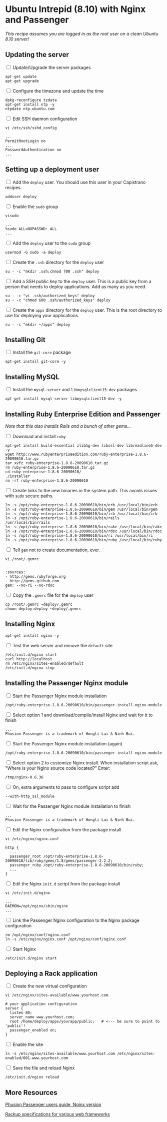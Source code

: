 Ubuntu Intrepid (8.10) with Nginx and Passenger
===============================================
*This recipe assumes you are logged in as the root user on a clean Ubuntu 8.10 server!*

Updating the server
-------------------

<input type='checkbox'/> Update/Upgrade the server packages

    apt-get update
    apt-get upgrade

<input type='checkbox'/> Configure the timezone and update the time

    dpkg-reconfigure tzdata
    apt-get install ntp -y
    ntpdate ntp.ubuntu.com

<input type='checkbox'/> Edit SSH daemon configuration

    vi /etc/ssh/sshd_config

    ...
    PermitRootLogin no
    ...
    PasswordAuthentication no
    ...

Setting up a deployment user
----------------------------

<input type='checkbox'/> Add the `deploy` user. You should use this user in your Capistrano recipes.

    adduser deploy

<input type='checkbox'/> Enable the `sudo` group

    visudo
    
    ...
    %sudo ALL=NOPASSWD: ALL
    ...

<input type='checkbox'/> Add the `deploy` user to the `sudo` group

    usermod -G sudo -a deploy

<input type='checkbox'/> Create the `.ssh` directory for the `deploy` user

    su - -c "mkdir .ssh;chmod 700 .ssh" deploy

<input type='checkbox'/> Add a SSH public key to the `deploy` user. This is a public key from a person that needs to deploy
applications. Add as many as you need.

    su - -c "vi .ssh/authorized_keys" deploy
    su - -c "chmod 600 .ssh/authorized_keys" deploy
    
<input type='checkbox'/> Create the `apps` directory for the `deploy` user. This is the root directory to use for deploying
your applications.
    
    su - -c "mkdir ~/apps" deploy

Installing Git
--------------

<input type='checkbox'/> Install the `git-core` package

    apt-get install git-core -y

Installing MySQL
----------------

<input type='checkbox'/> Install the `mysql-server` and `libmysqlclient15-dev` packages

    apt-get install mysql-server libmysqlclient15-dev -y
    
Installing Ruby Enterprise Edition and Passenger
------------------------------------------------

_Note that this also installs Rails and a bunch of other gems..._

<input type='checkbox'/> Download and install `ruby`

    apt-get install build-essential zlib1g-dev libssl-dev libreadline5-dev -y
    wget http://www.rubyenterpriseedition.com/ruby-enterprise-1.8.6-20090610.tar.gz
    tar xvfz ruby-enterprise-1.8.6-20090610.tar.gz
    rm ruby-enterprise-1.8.6-20090610.tar.gz
    cd ruby-enterprise-1.8.6-20090610/
    ./installer
    rm -rf ruby-enterprise-1.8.6-20090610

<input type='checkbox'/> Create links to the new binaries in the system path. This avoids issues with `sudo` secure paths.
  
    ln -s /opt/ruby-enterprise-1.8.6-20090610/bin/erb /usr/local/bin/erb
    ln -s /opt/ruby-enterprise-1.8.6-20090610/bin/gem /usr/local/bin/gem
    ln -s /opt/ruby-enterprise-1.8.6-20090610/bin/irb /usr/local/bin/irb
    ln -s /opt/ruby-enterprise-1.8.6-20090610/bin/rails /usr/local/bin/rails
    ln -s /opt/ruby-enterprise-1.8.6-20090610/bin/rake /usr/local/bin/rake
    ln -s /opt/ruby-enterprise-1.8.6-20090610/bin/rdoc /usr/local/bin/rdoc
    ln -s /opt/ruby-enterprise-1.8.6-20090610/bin/ri /usr/local/bin/ri
    ln -s /opt/ruby-enterprise-1.8.6-20090610/bin/ruby /usr/local/bin/ruby

<input type='checkbox'/> Tell `gem` not to create documentation, ever.

    vi /root/.gemrc
    
    ---
    :sources:
    - http://gems.rubyforge.org
    - http://gems.github.com
    gem: --no-ri --no-rdoc

<input type='checkbox'/> Copy the `.gemrc` file for the `deploy` user
    
    cp /root/.gemrc ~deploy/.gemrc
    chown deploy:deploy ~deploy/.gemrc

Installing Nginx
----------------

    apt-get install nginx -y
    
<input type='checkbox'/> Test the web server and remove the `default` site

    /etc/init.d/nginx start
    curl http://localhost
    rm /etc/nginx/sites-enabled/default
    /etc/init.d/nginx stop

Installing the Passenger Nginx module
-------------------------------------

<input type='checkbox'/> Start the Passenger Nginx module installation

    /opt/ruby-enterprise-1.8.6-20090610/bin/passenger-install-nginx-module

<input type='checkbox'/> Select option 1 and download/compile/install Nginx and wait for it to finish
    
    ...
    Phusion Passenger is a trademark of Hongli Lai & Ninh Bui.

<input type='checkbox'/> Start the Passenger Nginx module installation (again)

    /opt/ruby-enterprise-1.8.6-20090610/bin/passenger-install-nginx-module

<input type='checkbox'/> Select option 2 to customize Nginx install. When installation script ask, "Where is your Nginx source code located?" Enter:

    /tmp/nginx-0.6.36
    
<input type='checkbox'/> On, extra arguments to pass to configure script add

    --with-http_ssl_module

<input type='checkbox'/> Wait for the Passenger Nginx module installation to finish

    ...
    Phusion Passenger is a trademark of Hongli Lai & Ninh Bui.
    
<input type='checkbox'/> Edit the Nginx configuration from the package install

    vi /etc/nginx/nginx.conf
        
    http {
      ...
      passenger_root /opt/ruby-enterprise-1.8.6-20090610/lib/ruby/gems/1.8/gems/passenger-2.2.2;
      passenger_ruby /opt/ruby-enterprise-1.8.6-20090610/bin/ruby;
      ...
    }

<input type='checkbox'/> Edit the Nginx `init.d` script from the package install
        
    vi /etc/init.d/nginx
  
    ...
    DAEMON=/opt/nginx/sbin/nginx
    ...
  
<input type='checkbox'/> Link the Passenger Nginx configuration to the Nginx package confguration
    
    rm /opt/nginx/conf/nginx.conf
    ln -s /etc/nginx/nginx.conf /opt/nginx/conf/nginx.conf

<input type='checkbox'/> Start Nginx

    /etc/init.d/nginx start

Deploying a Rack application
----------------------------

<input type='checkbox'/> Create the new virtual configuration

    vi /etc/nginx/sites-available/www.yourhost.com

    # your application configuration
    server {
      listen 80;
      server_name www.yourhost.com;
      root /home/deploy/apps/yourapp/public;   # <--- be sure to point to 'public'!
      passenger_enabled on;
    }

<input type='checkbox'/> Enable the site

    ln -s /etc/nginx/sites-available/www.yourhost.com /etc/nginx/sites-enabled/001-www.yourhost.com

<input type='checkbox'/> Save the file and reload Nginx
    
    /etc/init.d/nginx reload
    
More Resources
--------------
[Phusion Passenger users guide, Nginx version](http://www.modrails.com/documentation/Users%20guide%20Nginx.html)

[Rackup specifications for various web frameworks](http://www.modrails.com/documentation/Users%20guide%20Nginx.html#_rackup_specifications_for_various_web_frameworks)